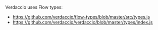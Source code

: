 Verdaccio uses Flow types:
- https://github.com/verdaccio/flow-types/blob/master/src/types.js
- https://github.com/verdaccio/verdaccio/blob/master/types/index.js
